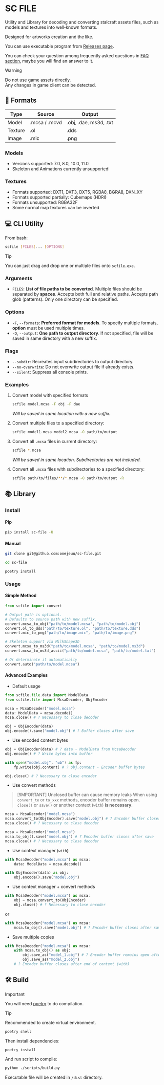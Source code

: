 # SC FILE

Utility and Library for decoding and converting stalcraft assets files, such as models and textures into well-known formats.

Designed for artworks creation and the like.

You can use executable program from [Releases page](https://github.com/onejeuu/sc-file/releases).

You can check your question among frequently asked questions in [FAQ section](https://github.com/onejeuu/sc-file/blob/master/FAQ.md), maybe you will find an answer to it.

> [!WARNING]
> Do not use game assets directly. \
> Any changes in game client can be detected.

## 📁 Formats

| Type    | Source        | Output                 |
| ------- | ------------- | ---------------------- |
| Model   | .mcsa / .mcvd | .obj, .dae, ms3d, .txt |
| Texture | .ol           | .dds                   |
| Image   | .mic          | .png                   |

### Models

- Versions supported: 7.0, 8.0, 10.0, 11.0
- Skeleton and Animations currently unsupported

### Textures

- Formats supported: DXT1, DXT3, DXT5, RGBA8, BGRA8, DXN_XY
- Formats supported partially: Cubemaps (HDRI)
- Formats unsupported: RGBA32F
- Some normal map textures can be inverted

## 💻 CLI Utility

From bash:

```bash
scfile [FILES]... [OPTIONS]
```

> [!TIP]
> You can just drag and drop one or multiple files onto `scfile.exe`.

### Arguments

- `FILES`: **List of file paths to be converted**. Multiple files should be separated by **spaces**. Accepts both full and relative paths. Accepts path glob (patterns). Only one directory can be specified.

### Options

- `-F`, `--formats`: **Preferred format for models**. To specify multiple formats, **option** must be used multiple times.
- `-O`, `--output`: **One path to output directory**. If not specified, file will be saved in same directory with a new suffix.

### Flags

- `--subdir`: Recreates input subdirectories to output directory.
- `--no-overwrite`: Do not overwrite output file if already exists.
- `--silent`: Suppress all console prints.

### Examples

1. Convert model with specified formats

   ```bash
   scfile model.mcsa -F obj -F dae
   ```

   _Will be saved in same location with a new suffix._

2. Convert multiple files to a specified directory:

   ```bash
   scfile model1.mcsa model2.mcsa -O path/to/output
   ```

3. Convert all `.mcsa` files in current directory:

   ```bash
   scfile *.mcsa
   ```

   _Will be saved in same location. Subdirectories are not included._

4. Convert all `.mcsa` files with subdirectories to a specified directory:

   ```bash
   scfile path/to/files/**/*.mcsa -O path/to/output -R
   ```

## 📚 Library

### Install

#### Pip

```bash
pip install sc-file -U
```

#### Manual

```bash
git clone git@github.com:onejeuu/sc-file.git
```

```bash
cd sc-file
```

```bash
poetry install
```

### Usage

#### Simple Method

```python
from scfile import convert

# Output path is optional.
# Defaults to source path with new suffix.
convert.mcsa_to_obj("path/to/model.mcsa", "path/to/model.obj")
convert.ol_to_dds("path/to/texture.ol", "path/to/texture.dds")
convert.mic_to_png("path/to/image.mic", "path/to/image.png")

# Skeleton support via MilkShape3D
convert.mcsa_to_ms3d("path/to/model.mcsa", "path/to/model.ms3d")
convert.mcsa_to_ms3d_ascii("path/to/model.mcsa", "path/to/model.txt")

# Or determinate it automatically
convert.auto("path/to/model.mcsa")
```

#### Advanced Examples

- Default usage

```python
from scfile.file.data import ModelData
from scfile.file import McsaDecoder, ObjEncoder

mcsa = McsaDecoder("model.mcsa")
data: ModelData = mcsa.decode()
mcsa.close() # ? Necessary to close decoder

obj = ObjEncoder(data)
obj.encode().save("model.obj") # ? Buffer closes after save
```

- Use encoded content bytes

```python
obj = ObjEncoder(data) # ? data - ModelData from McsaDecoder
obj.encode() # ? Write bytes into buffer

with open("model.obj", "wb") as fp:
    fp.write(obj.content) # ? obj.content - Encoder buffer bytes

obj.close() # ? Necessary to close encoder
```

- Use convert methods

> [!IMPORTANT] Unclosed buffer can cause memory leaks
> When using `convert_to` or `to_xxx` methods, encoder buffer remains open. \
> `close()` or `save()` or another context (`with`) **is necessary**.

```python
mcsa = McsaDecoder("model.mcsa")
mcsa.convert_to(ObjEncoder).save("model.obj") # ? Encoder buffer closes after save
mcsa.close() # ? Necessary to close decoder
```

```python
mcsa = McsaDecoder("model.mcsa")
mcsa.to_obj().save("model.obj") # ? Encoder buffer closes after save
mcsa.close() # ? Necessary to close decoder
```

- Use context manager (`with`)

```python
with McsaDecoder("model.mcsa") as mcsa:
    data: ModelData = mcsa.decode()

with ObjEncoder(data) as obj:
    obj.encode().save("model.obj")
```

- Use context manager + convert methods

```python
with McsaDecoder("model.mcsa") as mcsa:
    obj = mcsa.convert_to(ObjEncoder)
    obj.close() # ? Necessary to close encoder
```

or

```python
with McsaDecoder("model.mcsa") as mcsa:
    mcsa.to_obj().save("model.obj") # ? Encoder buffer closes after save
```

- Save multiple copies

```python
with McsaDecoder("model.mcsa") as mcsa:
    with mcsa.to_obj() as obj:
        obj.save_as("model_1.obj") # ? Encoder buffer remains open after save_as
        obj.save_as("model_2.obj")
    # ? Encoder buffer closes after end of context (with)
```

## 🛠️ Build

> [!IMPORTANT]
> You will need [poetry](https://python-poetry.org) to do compilation.

> [!TIP]
> Recommended to create virtual environment.
>
> ```bash
> poetry shell
> ```

Then install dependencies:

```bash
poetry install
```

And run script to compile:

```bash
python ./scripts/build.py
```

Executable file will be created in `/dist` directory.
